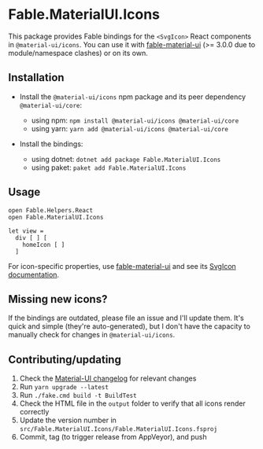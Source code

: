 # Fable.MaterialUI.Icons

This package provides Fable bindings for the `<SvgIcon>` React components in `@material-ui/icons`. You can use it with [fable-material-ui](https://github.com/mvsmal/fable-material-ui) (>= 3.0.0 due to module/namespace clashes) or on its own.

## Installation

* Install the `@material-ui/icons` npm package and its peer dependency `@material-ui/core`:
  * using npm: `npm install @material-ui/icons @material-ui/core`
  * using yarn: `yarn add @material-ui/icons @material-ui/core`

* Install the bindings:
  * using dotnet: `dotnet add package Fable.MaterialUI.Icons`
  * using paket: `paket add Fable.MaterialUI.Icons`

## Usage

```f#
open Fable.Helpers.React
open Fable.MaterialUI.Icons

let view =
  div [ ] [
    homeIcon [ ]
  ]
```

For icon-specific properties, use [fable-material-ui](https://github.com/mvsmal/fable-material-ui) and see its [SvgIcon documentation](https://mvsmal.github.io/fable-material-ui/#/api/svg-icon).

## Missing new icons?

If the bindings are outdated, please file an issue and I'll update them. It's quick and simple (they're auto-generated), but I don't have the capacity to manually check for changes in `@material-ui/icons`.

## Contributing/updating

1. Check the [Material-UI changelog](https://github.com/mui-org/material-ui/blob/master/CHANGELOG.md) for relevant changes
2. Run `yarn upgrade --latest`
3. Run `./fake.cmd build -t BuildTest`
4. Check the HTML file in the `output` folder to verify that all icons render correctly
5. Update the version number in `src/Fable.MaterialUI.Icons/Fable.MaterialUI.Icons.fsproj`
6. Commit, tag (to trigger release from AppVeyor), and push
